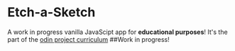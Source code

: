 # Etch-a-Sketch
A work in progress vanilla JavaScipt app for **educational purposes**! 
It's the part of the [odin project curriculum](https://www.theodinproject.com/)
##Work in progress!